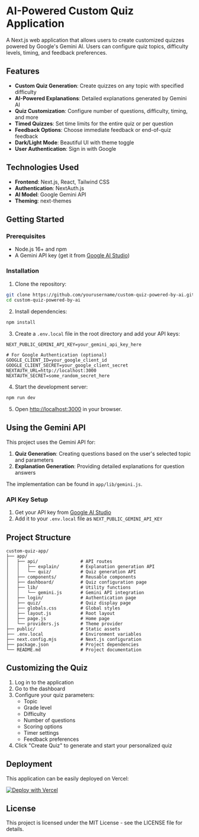 # AI-Powered Custom Quiz Application

A Next.js web application that allows users to create customized quizzes powered by Google's Gemini AI. Users can configure quiz topics, difficulty levels, timing, and feedback preferences.

## Features

- **Custom Quiz Generation**: Create quizzes on any topic with specified difficulty
- **AI-Powered Explanations**: Detailed explanations generated by Gemini AI
- **Quiz Customization**: Configure number of questions, difficulty, timing, and more
- **Timed Quizzes**: Set time limits for the entire quiz or per question
- **Feedback Options**: Choose immediate feedback or end-of-quiz feedback
- **Dark/Light Mode**: Beautiful UI with theme toggle
- **User Authentication**: Sign in with Google

## Technologies Used

- **Frontend**: Next.js, React, Tailwind CSS
- **Authentication**: NextAuth.js
- **AI Model**: Google Gemini API
- **Theming**: next-themes

## Getting Started

### Prerequisites

- Node.js 16+ and npm
- A Gemini API key (get it from [Google AI Studio](https://ai.google.dev/))

### Installation

1. Clone the repository:

```bash
git clone https://github.com/yourusername/custom-quiz-powered-by-ai.git
cd custom-quiz-powered-by-ai
```

2. Install dependencies:

```bash
npm install
```

3. Create a `.env.local` file in the root directory and add your API keys:

```
NEXT_PUBLIC_GEMINI_API_KEY=your_gemini_api_key_here

# For Google Authentication (optional)
GOOGLE_CLIENT_ID=your_google_client_id
GOOGLE_CLIENT_SECRET=your_google_client_secret
NEXTAUTH_URL=http://localhost:3000
NEXTAUTH_SECRET=some_random_secret_here
```

4. Start the development server:

```bash
npm run dev
```

5. Open [http://localhost:3000](http://localhost:3000) in your browser.

## Using the Gemini API

This project uses the Gemini API for:

1. **Quiz Generation**: Creating questions based on the user's selected topic and parameters
2. **Explanation Generation**: Providing detailed explanations for question answers

The implementation can be found in `app/lib/gemini.js`.

### API Key Setup

1. Get your API key from [Google AI Studio](https://ai.google.dev/)
2. Add it to your `.env.local` file as `NEXT_PUBLIC_GEMINI_API_KEY`

## Project Structure

```
custom-quiz-app/
├── app/
│   ├── api/                # API routes
│   │   ├── explain/        # Explanation generation API
│   │   └── quiz/           # Quiz generation API
│   ├── components/         # Reusable components
│   ├── dashboard/          # Quiz configuration page
│   ├── lib/                # Utility functions
│   │   └── gemini.js       # Gemini API integration
│   ├── login/              # Authentication page
│   ├── quiz/               # Quiz display page
│   ├── globals.css         # Global styles
│   ├── layout.js           # Root layout
│   ├── page.js             # Home page
│   └── providers.js        # Theme provider
├── public/                 # Static assets
├── .env.local              # Environment variables
├── next.config.mjs         # Next.js configuration
├── package.json            # Project dependencies
└── README.md               # Project documentation
```

## Customizing the Quiz

1. Log in to the application
2. Go to the dashboard
3. Configure your quiz parameters:
   - Topic
   - Grade level
   - Difficulty
   - Number of questions
   - Scoring options
   - Timer settings
   - Feedback preferences
4. Click "Create Quiz" to generate and start your personalized quiz

## Deployment

This application can be easily deployed on Vercel:

[![Deploy with Vercel](https://vercel.com/button)](https://vercel.com/new/clone?repository-url=https://github.com/yourusername/custom-quiz-powered-by-ai)

## License

This project is licensed under the MIT License - see the LICENSE file for details.
